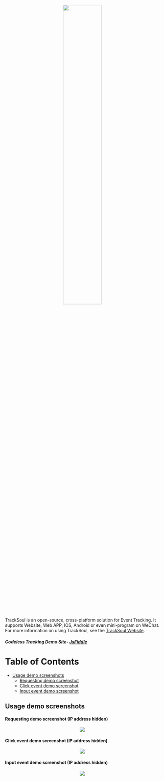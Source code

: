 <p align="center">
  <a href="https://github.com/CharlesArea/TrackSoul//">
    <img width=50% style="padding-top:0px" src="https://i.ibb.co/Qcp1Rb7/logo-transparent.png">
  </a>
</p>
<br>

TrackSoul is an open-source, cross-platform solution for Event Tracking. It supports Website, Web APP, IOS, Android or even mini-program on WeChat. For more information on using TrackSoul, see the [TrackSoul Website](https://github.com/CharlesArea/TrackSoul).

##### Codeless Tracking Demo Site- [JsFiddle](https://jsfiddle.net/beatyoup/0dga8L52/7/)

# Table of Contents

* [Usage demo screenshots](#Usage-demo-screenshots)
	* [Requesting demo screenshot](#Requesting-demo-screenshot-IP-address-hidden)
	* [Click event demo screenshot](#Click-event-demo-screenshot-IP-address-hidden)
	* [Input event demo screenshot](#Input-event-demo-screenshot-IP-address-hidden)

## Usage demo screenshots
#### Requesting demo screenshot (IP address hidden)
<p align="center">
  <a href="https://jsfiddle.net/beatyoup/0dga8L52/7/">
    <img style="padding-top:0px" src="https://i.ibb.co/vJdJJQh/Screenshot-2020-06-29-at-2-15-31-PM.png">
  </a>
</p>

#### Click event demo screenshot (IP address hidden)
<p align="center">
  <a href="https://jsfiddle.net/beatyoup/0dga8L52/7/">
    <img style="padding-top:0px" src="https://i.ibb.co/94wr1PS/Screenshot-2020-06-29-at-2-17-53-PM.png">
  </a>
</p>

#### Input event demo screenshot (IP address hidden)
<p align="center">
  <a href="https://jsfiddle.net/beatyoup/0dga8L52/7/">
    <img style="padding-top:0px" src="https://i.ibb.co/Kyp35bB/Screenshot-2020-06-29-at-2-19-16-PM.png">
  </a>
</p>
<br>


